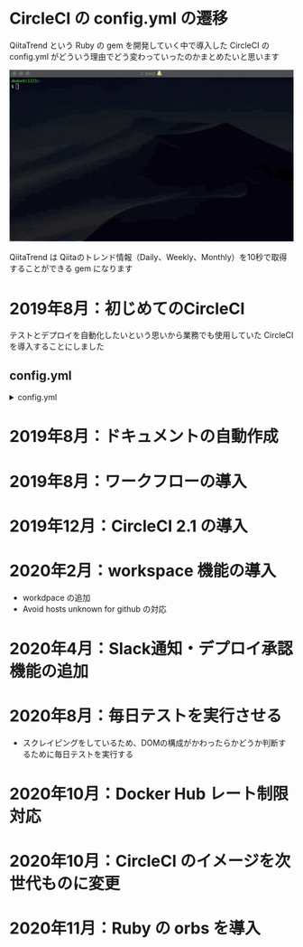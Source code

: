 # CircleCI の config.yml の遷移

QiitaTrend という Ruby の gem を開発していく中で導入した CircleCI の config.yml がどういう理由でどう変わっていったのかまとめたいと思います  

![qiita_trend](https://raw.githubusercontent.com/dodonki1223/image_garage/master/qiita_trend/01_qiita_trend.gif)

QiitaTrend は Qiitaのトレンド情報（Daily、Weekly、Monthly）を10秒で取得することができる gem になります

# 2019年8月：初じめてのCircleCI

テストとデプロイを自動化したいという思いから業務でも使用していた CircleCI を導入することにしました  

## config.yml

<details>
<summary>config.yml</summary>
<div>

```yml
# Ruby CircleCI 2.0 configuration file
#
# Check https://circleci.com/docs/2.0/language-ruby/ for more details
#
version: 2
jobs:
  build:
    docker:
      # specify the version you desire here
      - image: circleci/ruby:2.6.0-node-browsers
        environment:
          BUNDLER_VERSION: 2.0.1

      # Specify service dependencies here if necessary
      # CircleCI maintains a library of pre-built images
      # documented at https://circleci.com/docs/2.0/circleci-images/
      # - image: circleci/postgres:9.4

    working_directory: ~/repo

    steps:
      - checkout
      # Download and cache dependencies
      - restore_cache:
          keys:
            - v1-dependencies-{{ checksum "Gemfile.lock" }}
            # fallback to using the latest cache if no exact match is found
            - v1-dependencies-
      # install Bundler!
      # ref:https://discuss.circleci.com/t/using-bundler-2-0-during-ci-fails/27411
      - run:
          name: install bundler
          command: |
            sudo gem update --system
            sudo gem uninstall bundler
            sudo rm /usr/local/bin/bundle
            sudo rm /usr/local/bin/bundler
            sudo gem install bundler
      # install gem!
      - run:
          name: install gem
          command: |
            # jobs=4は並列処理をして高速化するための設定（４つのjobで実行するって意味）
            bundle check --path=vendor/bundle || bundle install --path=vendor/bundle --jobs=4 --retry=3
      - save_cache:
          paths:
            - ./vendor/bundle
          key: v1-dependencies-{{ checksum "Gemfile.lock" }}
      # run rubocop!
      - run:
          name: run rubocop
          command: |
            bundle exec rubocop
      # run tests!
      - run:
          name: run tests
          command: |
            TEST_FILES="$(circleci tests glob "spec/**/*_spec.rb" | circleci tests split --split-by=timings)"
            bundle exec rspec \
              --format progress \
              --format RspecJunitFormatter \
              --out test_results/rspec.xml \
              --format progress \
              $TEST_FILES
      # collect reports
      - store_test_results:
          path: test_results
      - store_artifacts:
          # テスト結果をtest-resultsディレクトリに吐き出す
          path: test_results
          destination: test-results
      - store_artifacts:
          # カバレッジの結果をcoverage-resultsディレクトリに吐き出す
          path: coverage
          destination: coverage-results
      # deploy RubyGems
      - deploy:
          command: |
            if [ "${CIRCLE_BRANCH}" == "master" ]; then
              mkdir ~/.gem
              curl -u dodonki1223:$RUBYGEMS_PASSWORD https://rubygems.org/api/v1/api_key.yaml > ~/.gem/credentials; chmod 0600 ~/.gem/credentials
              git config user.name dodonki1223
              git config user.email $RUBYGEMS_EMAIL
              bundle exec rake build
              bundle exec rake release
            fi
```

</div>
</details>

# 2019年8月：ドキュメントの自動作成

# 2019年8月：ワークフローの導入

# 2019年12月：CircleCI 2.1 の導入

# 2020年2月：workspace 機能の導入

- workdpace の追加
- Avoid hosts unknown for github の対応

# 2020年4月：Slack通知・デプロイ承認機能の追加

# 2020年8月：毎日テストを実行させる

- スクレイピングをしているため、DOMの構成がかわったらかどうか判断するために毎日テストを実行する

# 2020年10月：Docker Hub レート制限対応

# 2020年10月：CircleCI のイメージを次世代ものに変更

# 2020年11月：Ruby の orbs を導入
